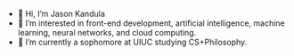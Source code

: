 - 👋 Hi, I’m Jason Kandula
- 👀 I’m interested in front-end development, artificial intelligence, machine learning, neural networks, and cloud computing.
- 🌱 I’m currently a sophomore at UIUC studying CS+Philosophy.

<!---
bagel16/bagel16 is a ✨ special ✨ repository because its `README.md` (this file) appears on your GitHub profile.
You can click the Preview link to take a look at your changes.
--->
